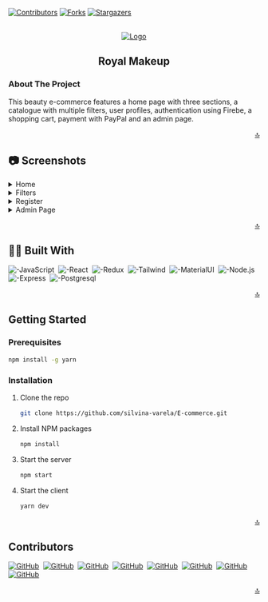 <!-- Badges -->
[![Contributors][contributors-shield]][contributors-url]
[![Forks][forks-shield]][forks-url]
[![Stargazers][stars-shield]][stars-url]


<!-- PROJECT LOGO -->
<br />
<div align="center" id="readme-top">
  <a href="https://github.com/silvina-varela/E-commerce">
    <img src="https://cdn-icons-png.flaticon.com/512/2495/2495414.png" alt="Logo" width="80" height="80">
  </a>

  <h2 align="center">Royal Makeup</h2>
</div>


<!-- ABOUT THE PROJECT -->
### About The Project

This beauty e-commerce features a home page with three sections, a catalogue with multiple filters, user profiles, authentication using Firebe, a shopping cart, payment with PayPal and an admin page.


<p align="right"><a href="#readme-top">🔝</a></p>

<!-- Screenshots -->
## :camera: Screenshots
<details>
  <summary>Home</summary>
  <div align="center"> 
  <img src="https://github.com/silvina-varela/E-commerce/blob/main/client/src/assets/screenshot01.png?raw=true" alt="screenshot" style="border:1px solid black;width:80%"/>
</div>
</details>
<details>
  <summary>Filters</summary>
  <div align="center"> 
  <img src="https://github.com/silvina-varela/E-commerce/blob/main/client/src/assets/screenshot02.png?raw=true" style="border:1px solid black;width:80%" alt="screenshot" />
</div>
</details>
<details>
  <summary>Register</summary>
  <div align="center"> 
 <img src="https://github.com/silvina-varela/E-commerce/blob/main/client/src/assets/screenshot03.png?raw=true" style="border:1px solid black;height:30%" alt="screenshot" />
</div>
</details>
<details>
  <summary>Admin Page</summary>
   <div align="center"> 
 <img src="https://github.com/silvina-varela/E-commerce/blob/main/client/src/assets/screenshot06.png?raw=true" style="border:1px solid black;width:80%" alt="screenshot" />
</div>
  
 ---
  
  <div align="center"> 
 <img src="https://github.com/silvina-varela/E-commerce/blob/main/client/src/assets/screenshot04.png?raw=true" style="border:1px solid black;width:80%" alt="screenshot" />
</div>
  
  ---
  
  <div align="center"> 
 <img src="https://github.com/silvina-varela/E-commerce/blob/main/client/src/assets/screenshot05.png?raw=true" style="border:1px solid black;width:80%" alt="screenshot" />
</div>
</details>


<p align="right"><a href="#readme-top">🔝</a></p>

## 👩‍💻 Built With

![-JavaScript](https://img.shields.io/badge/JavaScript-323330?style=for-the-badge&logo=javascript&logoColor=F7DF1E)&nbsp;
![-React](https://img.shields.io/badge/React-20232A?style=for-the-badge&logo=react&logoColor=61DAFB)&nbsp;
![-Redux](https://img.shields.io/badge/Redux-593D88?style=for-the-badge&logo=redux&logoColor=white)&nbsp;
![-Tailwind](https://img.shields.io/badge/Tailwind_CSS-38B2AC?style=for-the-badge&logo=tailwind-css&logoColor=white)&nbsp;
![-MaterialUI](https://img.shields.io/badge/Material--UI-0081CB?style=for-the-badge&logo=material-ui&logoColor=white)&nbsp;
![-Node.js](https://img.shields.io/badge/Node.js-43853D?style=for-the-badge&logo=node.js&logoColor=white)&nbsp;
![-Express](https://img.shields.io/badge/Express.js-404D59?style=for-the-badge)&nbsp;
![-Postgresql](https://img.shields.io/badge/PostgreSQL-316192?style=for-the-badge&logo=postgresql&logoColor=white)&nbsp;


<p align="right"><a href="#readme-top">🔝</a></p>



<!-- GETTING STARTED -->
## Getting Started
### Prerequisites

  ```bash
  npm install -g yarn
  ```

### Installation

1. Clone the repo

   ```bash
   git clone https://github.com/silvina-varela/E-commerce.git
   ```
2. Install NPM packages
   ```bash
   npm install
   ```
3. Start the server
   ```bash
   npm start
   ```   
4. Start the client
   ```bash
   yarn dev
   ```  


<p align="right"><a href="#readme-top">🔝</a></p>







<!-- CONTACT -->
## Contributors 

[![GitHub](https://img.shields.io/badge/-Silvina%20Varela-181717?logo=github&logoColor=ffffff)](https://github.com/silvina-varela)&nbsp;
[![GitHub](https://img.shields.io/badge/-Kevin%20Carrillo-181717?logo=github&logoColor=ffffff)](https://github.com/KevinCarrillo93)&nbsp;
[![GitHub](https://img.shields.io/badge/-Fátima%20Insaurralde-181717?logo=github&logoColor=ffffff)](https://github.com/FatuInsau)&nbsp;
[![GitHub](https://img.shields.io/badge/-Arturo%20Kaadú-181717?logo=github&logoColor=ffffff)](https://github.com/arturokaadu)&nbsp;
[![GitHub](https://img.shields.io/badge/-Victoria%20Raineri-181717?logo=github&logoColor=ffffff)](https://github.com/vickyraineri)&nbsp;
[![GitHub](https://img.shields.io/badge/-Lucio%20Rebuffo-181717?logo=github&logoColor=ffffff)](https://github.com/luciorebuffo)&nbsp;
[![GitHub](https://img.shields.io/badge/-Facundo%20Álvarez-181717?logo=github&logoColor=ffffff)](https://github.com/finstory)&nbsp;
[![GitHub](https://img.shields.io/badge/-Yeiduin%20Romero-181717?logo=github&logoColor=ffffff)](https://github.com/Yeiduin)&nbsp;



<p align="right"><a href="#readme-top">🔝</a></p>



<!-- MARKDOWN LINKS & IMAGES -->
[contributors-shield]: https://img.shields.io/github/contributors/silvina-varela/E-commerce.svg?style=for-the-badge
[contributors-url]: https://github.com/silvina-varela/E-commerce/graphs/contributors
[forks-shield]: https://img.shields.io/github/forks/silvina-varela/E-commerce.svg?style=for-the-badge
[forks-url]: https://github.com/silvina-varela/E-commerce/network/members
[stars-shield]: https://img.shields.io/github/stars/silvina-varela/E-commerce.svg?style=for-the-badge
[stars-url]: https://github.com/silvina-varela/E-commerce/stargazers
